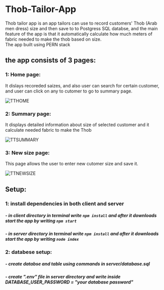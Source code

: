 # Thob-Tailor-App

Thob tailor app is an app tailors can use to record customers' Thob (Arab men dress) size and then save to to Postgress SQL databse,
and the main feature of the app is that it automatically calculate how much meters of fabric needed to make the thob based on size.<br /> The app built using PERN stack

## the app consists of 3 pages:
### 1: Home page:
It dislays recoreded saizes, and also user can search for certain customer, and user can click on any to cutomer to go to summary page.

![TTHOME](https://user-images.githubusercontent.com/96534700/172597538-14fec1bd-d250-4eeb-8a33-5f4b9bd88fd5.jpg)

### 2: Summary page:
It displays detailed information about size of selected customer and it calculate needed fabric to make the Thob

![TTSUMMARY](https://user-images.githubusercontent.com/96534700/172598045-63c9a46e-1dbb-477b-9443-fd49fefe5322.jpg)

### 3: New size page:
This page allows the user to enter new cutomer size and save it.

![TTNEWSIZE](https://user-images.githubusercontent.com/96534700/172598199-3d8f6588-12aa-464e-83b0-ddda87936d35.jpg)

## Setup:
### 1: install dependencies in both client and server
##### - in client directory in terminal write ```npm install``` and after it downloads start the app by writing ```npm start```
##### - in server directory in terminal write ```npm install``` and after it downloads start the app by writing ```node index```
### 2: databese setup:
##### - create databse and table using commands in server/database.sql 
##### - create ".env"  file in server directory and write inside DATABASE_USER_PASSWORD = "your database password"
